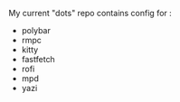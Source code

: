 My current "dots" repo contains config for :

- polybar
- rmpc
- kitty
- fastfetch
- rofi
- mpd
- yazi
